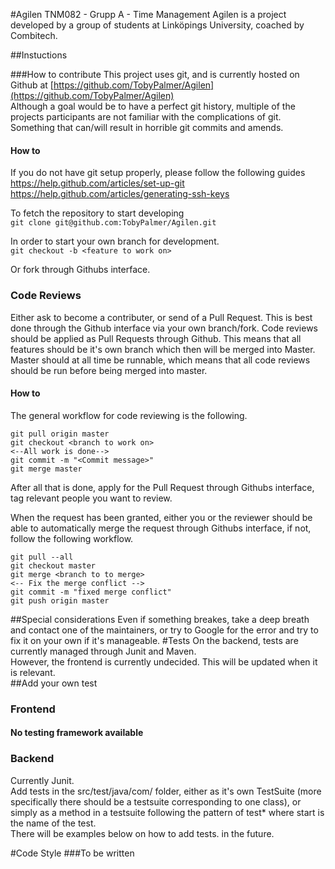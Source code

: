 #Agilen
TNM082 - Grupp A - Time Management
Agilen is a project developed by a group of students at Linköpings University, coached by Combitech.


##Instuctions


###How to contribute
This project uses git, and is currently hosted on Github at [https://github.com/TobyPalmer/Agilen](https://github.com/TobyPalmer/Agilen)  
Although a goal would be to have a perfect git history, multiple of the projects participants are not familiar with the complications of git. Something that can/will result in horrible git commits and amends.
#### How to

If you do not have git setup properly, please follow the following guides  
[https://help.github.com/articles/set-up-git  ](https://help.github.com/articles/set-up-git  )  
[https://help.github.com/articles/generating-ssh-keys  ](https://help.github.com/articles/generating-ssh-keys)



To fetch the repository to start developing  
```git clone git@github.com:TobyPalmer/Agilen.git```  

In order to start your own branch for development.  
```git checkout -b <feature to work on>```

Or fork through Githubs interface.
### Code Reviews
Either ask to become a contributer, or send of a Pull Request. This is best done through the Github interface via your own branch/fork.
Code reviews should be applied as Pull Requests through Github. This means that all features should be it's own branch which then will be merged into Master.  
Master should at all time be runnable, which means that all code reviews should be run before being merged into master.
#### How to
The general workflow for code reviewing is the following.

    git pull origin master
    git checkout <branch to work on>
    <--All work is done-->
    git commit -m "<Commit message>"
    git merge master

After all that is done, apply for the Pull Request through Githubs interface, tag relevant people you want to review.

When the request has been granted, either you or the reviewer should be able to automatically merge the request through Githubs interface, if not, follow the following workflow.

    git pull --all
    git checkout master
    git merge <branch to to merge>
    <-- Fix the merge conflict -->
    git commit -m "fixed merge conflict"
    git push origin master
##Special considerations
Even if something breakes, take a deep breath and contact one of the maintainers, or try to Google for the error and try to fix it on your own if it's manageable.
#Tests
On the backend, tests are currently managed through Junit and Maven.  
However, the frontend is currently undecided. This will be updated when it is relevant.  
##Add your own test
### Frontend
#### No testing framework available
### Backend
Currently Junit.   
Add tests in the src/test/java/com/ folder, either as it's own TestSuite (more specifically there should be a testsuite corresponding to one class), or simply as a method in a testsuite following the pattern of test* where start is the name of the test.  
There will be examples below on how to add tests. in the future. 

#Code Style
###To be written
